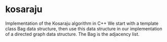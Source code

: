# kosaraju
Implementation of the Kosaraju algorithm in C++
We start with a template class Bag data structure, then use this data structure in our implementation of a directed graph data structure. 
The Bag is the adjacency list. 

